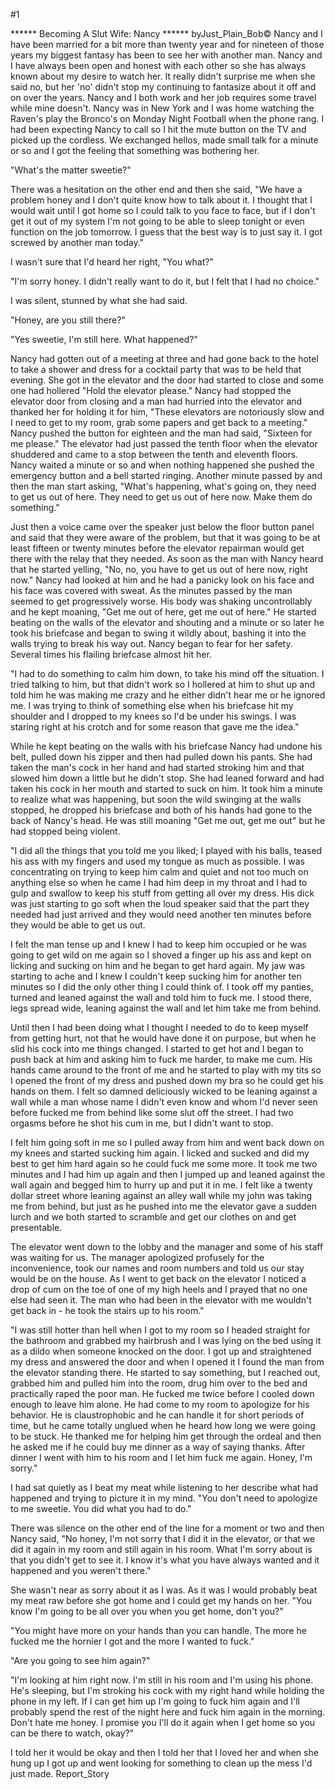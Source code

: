#1 

 

 ****** Becoming A Slut Wife: Nancy ****** byJust_Plain_Bob© Nancy and I have been married for a bit more than twenty year and for nineteen of those years my biggest fantasy has been to see her with another man. Nancy and I have always been open and honest with each other so she has always known about my desire to watch her. It really didn't surprise me when she said no, but her 'no' didn't stop my continuing to fantasize about it off and on over the years. Nancy and I both work and her job requires some travel while mine doesn't. Nancy was in New York and I was home watching the Raven's play the Bronco's on Monday Night Football when the phone rang. I had been expecting Nancy to call so I hit the mute button on the TV and picked up the cordless. We exchanged hellos, made small talk for a minute or so and I got the feeling that something was bothering her. 

 "What's the matter sweetie?" 

 There was a hesitation on the other end and then she said, "We have a problem honey and I don't quite know how to talk about it. I thought that I would wait until I got home so I could talk to you face to face, but if I don't get it out of my system I'm not going to be able to sleep tonight or even function on the job tomorrow. I guess that the best way is to just say it. I got screwed by another man today." 

 I wasn't sure that I'd heard her right, "You what?" 

 "I'm sorry honey. I didn't really want to do it, but I felt that I had no choice." 

 I was silent, stunned by what she had said. 

 "Honey, are you still there?" 

 "Yes sweetie, I'm still here. What happened?" 

 Nancy had gotten out of a meeting at three and had gone back to the hotel to take a shower and dress for a cocktail party that was to be held that evening. She got in the elevator and the door had started to close and some one had hollered "Hold the elevator please." Nancy had stopped the elevator door from closing and a man had hurried into the elevator and thanked her for holding it for him, "These elevators are notoriously slow and I need to get to my room, grab some papers and get back to a meeting." Nancy pushed the button for eighteen and the man had said, "Sixteen for me please." The elevator had just passed the tenth floor when the elevator shuddered and came to a stop between the tenth and eleventh floors. Nancy waited a minute or so and when nothing happened she pushed the emergency button and a bell started ringing. Another minute passed by and then the man start asking, "What's happening, what's going on, they need to get us out of here. They need to get us out of here now. Make them do something." 

 Just then a voice came over the speaker just below the floor button panel and said that they were aware of the problem, but that it was going to be at least fifteen or twenty minutes before the elevator repairman would get there with the relay that they needed. As soon as the man with Nancy heard that he started yelling, "No, no, you have to get us out of here now, right now." Nancy had looked at him and he had a panicky look on his face and his face was covered with sweat. As the minutes passed by the man seemed to get progressively worse. His body was shaking uncontrollably and he kept moaning, "Get me out of here, get me out of here." He started beating on the walls of the elevator and shouting and a minute or so later he took his briefcase and began to swing it wildly about, bashing it into the walls trying to break his way out. Nancy began to fear for her safety. Several times his flailing briefcase almost hit her. 

 "I had to do something to calm him down, to take his mind off the situation. I tried talking to him, but that didn't work so I hollered at him to shut up and told him he was making me crazy and he either didn't hear me or he ignored me. I was trying to think of something else when his briefcase hit my shoulder and I dropped to my knees so I'd be under his swings. I was staring right at his crotch and for some reason that gave me the idea." 

 While he kept beating on the walls with his briefcase Nancy had undone his belt, pulled down his zipper and then had pulled down his pants. She had taken the man's cock in her hand and had started stroking him and that slowed him down a little but he didn't stop. She had leaned forward and had taken his cock in her mouth and started to suck on him. It took him a minute to realize what was happening, but soon the wild swinging at the walls stopped, he dropped his briefcase and both of his hands had gone to the back of Nancy's head. He was still moaning "Get me out, get me out" but he had stopped being violent. 

 "I did all the things that you told me you liked; I played with his balls, teased his ass with my fingers and used my tongue as much as possible. I was concentrating on trying to keep him calm and quiet and not too much on anything else so when he came I had him deep in my throat and I had to gulp and swallow to keep his stuff from getting all over my dress. His dick was just starting to go soft when the loud speaker said that the part they needed had just arrived and they would need another ten minutes before they would be able to get us out. 

 I felt the man tense up and I knew I had to keep him occupied or he was going to get wild on me again so I shoved a finger up his ass and kept on licking and sucking on him and he began to get hard again. My jaw was starting to ache and I knew I couldn't keep sucking him for another ten minutes so I did the only other thing I could think of. I took off my panties, turned and leaned against the wall and told him to fuck me. I stood there, legs spread wide, leaning against the wall and let him take me from behind. 

 Until then I had been doing what I thought I needed to do to keep myself from getting hurt, not that he would have done it on purpose, but when he slid his cock into me things changed. I started to get hot and I began to push back at him and asking him to fuck me harder, to make me cum. His hands came around to the front of me and he started to play with my tits so I opened the front of my dress and pushed down my bra so he could get his hands on them. I felt so damned deliciously wicked to be leaning against a wall while a man whose name I didn't even know and whom I'd never seen before fucked me from behind like some slut off the street. I had two orgasms before he shot his cum in me, but I didn't want to stop. 

 I felt him going soft in me so I pulled away from him and went back down on my knees and started sucking him again. I licked and sucked and did my best to get him hard again so he could fuck me some more. It took me two minutes and I had him up again and then I jumped up and leaned against the wall again and begged him to hurry up and put it in me. I felt like a twenty dollar street whore leaning against an alley wall while my john was taking me from behind, but just as he pushed into me the elevator gave a sudden lurch and we both started to scramble and get our clothes on and get presentable. 

 The elevator went down to the lobby and the manager and some of his staff was waiting for us. The manager apologized profusely for the inconvenience, took our names and room numbers and told us our stay would be on the house. As I went to get back on the elevator I noticed a drop of cum on the toe of one of my high heels and I prayed that no one else had seen it. The man who had been in the elevator with me wouldn't get back in - he took the stairs up to his room." 

 "I was still hotter than hell when I got to my room so I headed straight for the bathroom and grabbed my hairbrush and I was lying on the bed using it as a dildo when someone knocked on the door. I got up and straightened my dress and answered the door and when I opened it I found the man from the elevator standing there. He started to say something, but I reached out, grabbed him and pulled him into the room, drug him over to the bed and practically raped the poor man. He fucked me twice before I cooled down enough to leave him alone. He had come to my room to apologize for his behavior. He is claustrophobic and he can handle it for short periods of time, but he came totally unglued when he heard how long we were going to be stuck. He thanked me for helping him get through the ordeal and then he asked me if he could buy me dinner as a way of saying thanks. After dinner I went with him to his room and I let him fuck me again. Honey, I'm sorry." 

 I had sat quietly as I beat my meat while listening to her describe what had happened and trying to picture it in my mind. "You don't need to apologize to me sweetie. You did what you had to do." 

 There was silence on the other end of the line for a moment or two and then Nancy said, "No honey, I'm not sorry that I did it in the elevator, or that we did it again in my room and still again in his room. What I'm sorry about is that you didn't get to see it. I know it's what you have always wanted and it happened and you weren't there." 

 She wasn't near as sorry about it as I was. As it was I would probably beat my meat raw before she got home and I could get my hands on her. "You know I'm going to be all over you when you get home, don't you?" 

 "You might have more on your hands than you can handle. The more he fucked me the hornier I got and the more I wanted to fuck." 

 "Are you going to see him again?" 

 "I'm looking at him right now. I'm still in his room and I'm using his phone. He's sleeping, but I'm stroking his cock with my right hand while holding the phone in my left. If I can get him up I'm going to fuck him again and I'll probably spend the rest of the night here and fuck him again in the morning. Don't hate me honey. I promise you I'll do it again when I get home so you can be there to watch, okay?" 

 I told her it would be okay and then I told her that I loved her and when she hung up I got up and went looking for something to clean up the mess I'd just made. Report_Story 
